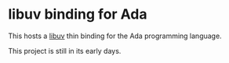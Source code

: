 libuv binding for Ada
=====================

This hosts a [libuv](http://libuv.org/) thin binding for the Ada programming
language.

This project is still in its early days.
